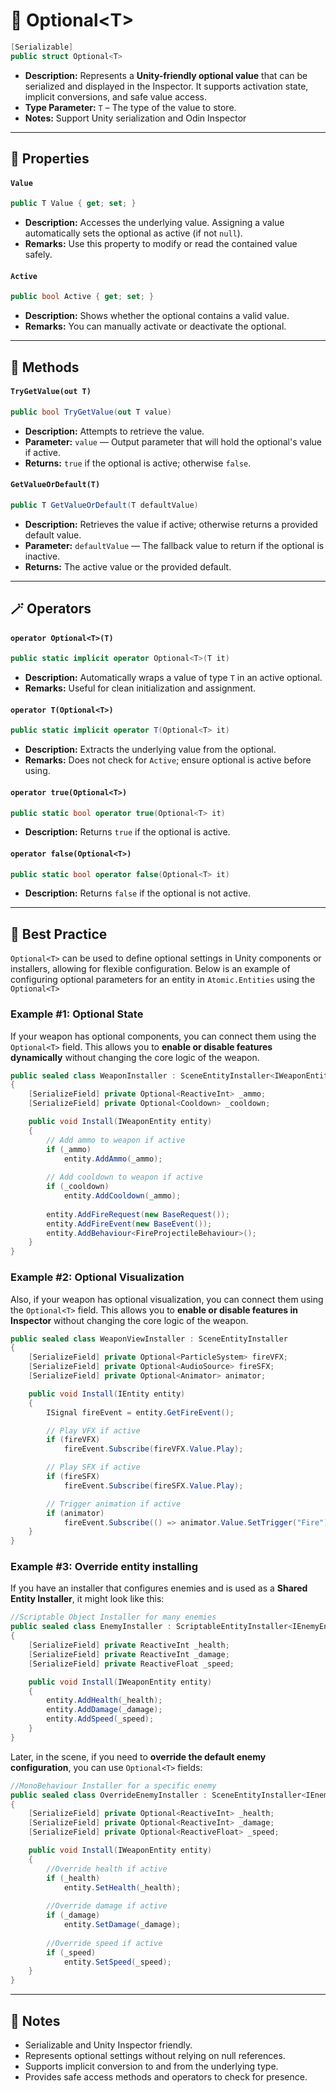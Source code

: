 # 🧩 Optional&lt;T&gt;

```csharp
[Serializable]
public struct Optional<T>
```

- **Description:**  Represents a **Unity-friendly optional value** that can be serialized and displayed in the
  Inspector. It supports activation state, implicit conversions, and safe value access.
- **Type Parameter:** `T` – The type of the value to store.
- **Notes:** Support Unity serialization and Odin Inspector

---

## 🔑 Properties

#### `Value`

```csharp
public T Value { get; set; }
```

- **Description:** Accesses the underlying value. Assigning a value automatically sets the optional as active (if not
  `null`).
- **Remarks:** Use this property to modify or read the contained value safely.

#### `Active`

```csharp
public bool Active { get; set; }
```

- **Description:** Shows whether the optional contains a valid value.
- **Remarks:** You can manually activate or deactivate the optional.

---

## 🏹 Methods

#### `TryGetValue(out T)`

```csharp
public bool TryGetValue(out T value)
```

- **Description:** Attempts to retrieve the value.
- **Parameter:** `value` — Output parameter that will hold the optional's value if active.
- **Returns:** `true` if the optional is active; otherwise `false`.

#### `GetValueOrDefault(T)`

```csharp
public T GetValueOrDefault(T defaultValue)
```

- **Description:** Retrieves the value if active; otherwise returns a provided default value.
- **Parameter:** `defaultValue` — The fallback value to return if the optional is inactive.
- **Returns:** The active value or the provided default.

---

## 🪄 Operators

#### `operator Optional<T>(T)`

```csharp
public static implicit operator Optional<T>(T it)
```

- **Description:** Automatically wraps a value of type `T` in an active optional.
- **Remarks:** Useful for clean initialization and assignment.

#### `operator T(Optional<T>)`

```csharp
public static implicit operator T(Optional<T> it)
```

- **Description:** Extracts the underlying value from the optional.
- **Remarks:** Does not check for `Active`; ensure optional is active before using.

#### `operator true(Optional<T>)`

```csharp
public static bool operator true(Optional<T> it)
```

- **Description:** Returns `true` if the optional is active.

#### `operator false(Optional<T>)`

```csharp
public static bool operator false(Optional<T> it)
```

- **Description:** Returns `false` if the optional is not active.

---

## 📌 Best Practice

`Optional<T>` can be used to define optional settings in Unity components or installers, allowing for flexible
configuration. Below is an example of configuring optional parameters for an entity in `Atomic.Entities` using the `Optional<T>`

### Example #1: Optional State

If your weapon has optional components, you can connect them using the `Optional<T>` field. This allows you to **enable
or disable features dynamically** without changing the core logic of the weapon.

```csharp
public sealed class WeaponInstaller : SceneEntityInstaller<IWeaponEntity>
{
    [SerializeField] private Optional<ReactiveInt> _ammo;
    [SerializeField] private Optional<Cooldown> _cooldown;

    public void Install(IWeaponEntity entity)
    {
        // Add ammo to weapon if active
        if (_ammo)
            entity.AddAmmo(_ammo);
        
        // Add cooldown to weapon if active
        if (_cooldown)
            entity.AddCooldown(_ammo);
        
        entity.AddFireRequest(new BaseRequest());
        entity.AddFireEvent(new BaseEvent());
        entity.AddBehaviour<FireProjectileBehaviour>();
    }
}
```

### Example #2: Optional Visualization

Also, if your weapon has optional visualization, you can connect them using the `Optional<T>` field. This allows you to
**enable or disable features in Inspector** without changing the core logic of the weapon.

```csharp
public sealed class WeaponViewInstaller : SceneEntityInstaller
{
    [SerializeField] private Optional<ParticleSystem> fireVFX;
    [SerializeField] private Optional<AudioSource> fireSFX;
    [SerializeField] private Optional<Animator> animator;

    public void Install(IEntity entity)
    {
        ISignal fireEvent = entity.GetFireEvent();

        // Play VFX if active
        if (fireVFX)
            fireEvent.Subscribe(fireVFX.Value.Play);

        // Play SFX if active
        if (fireSFX)
            fireEvent.Subscribe(fireSFX.Value.Play);

        // Trigger animation if active
        if (animator)
            fireEvent.Subscribe(() => animator.Value.SetTrigger("Fire"));
    }
}
```

### Example #3: Override entity installing

If you have an installer that configures enemies and is used as a **Shared Entity Installer**, it might look like this:

```csharp
//Scriptable Object Installer for many enemies
public sealed class EnemyInstaller : ScriptableEntityInstaller<IEnemyEntity>
{
    [SerializeField] private ReactiveInt _health;
    [SerializeField] private ReactiveInt _damage;
    [SerializeField] private ReactiveFloat _speed;

    public void Install(IWeaponEntity entity)
    {
        entity.AddHealth(_health);
        entity.AddDamage(_damage);
        entity.AddSpeed(_speed);
    }
}
```

Later, in the scene, if you need to **override the default enemy configuration**, you can use `Optional<T>` fields:

```csharp
//MonoBehaviour Installer for a specific enemy
public sealed class OverrideEnemyInstaller : SceneEntityInstaller<IEnemyEntity>
{
    [SerializeField] private Optional<ReactiveInt> _health;
    [SerializeField] private Optional<ReactiveInt> _damage;
    [SerializeField] private Optional<ReactiveFloat> _speed;

    public void Install(IWeaponEntity entity)
    {
        //Override health if active
        if (_health)
            entity.SetHealth(_health);
        
        //Override damage if active
        if (_damage)
            entity.SetDamage(_damage);
        
        //Override speed if active
        if (_speed)
            entity.SetSpeed(_speed);
    }
}
```

---

## 📝 Notes

- Serializable and Unity Inspector friendly.
- Represents optional settings without relying on null references.
- Supports implicit conversion to and from the underlying type.
- Provides safe access methods and operators to check for presence.